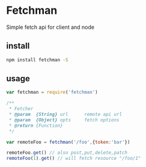 # Fetchman

Simple fetch api for client and node

## install

```bash
npm install fetchman -S
```

## usage

```javascript
var fetchman = require('fetchman')

/**
 * Fetcher
 * @param  {String} url      remote api url
 * @param  {Object} opts     fetch options
 * @return {Function}
 */

var remoteFoo = fetchman('/foo',{token:'bar'})

remoteFoo.get() // also post,put,delete,patch
remoteFoo(1).get() // will fetch resource "/foo/1"
```
